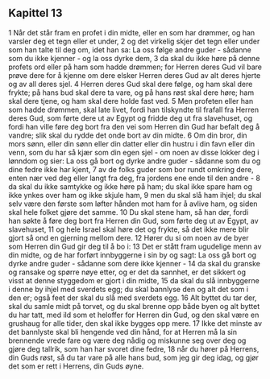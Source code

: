 ## Kapittel 13

1 Når det står fram en profet i din midte, eller en som har drømmer, og han varsler deg et tegn eller et under,
2 og det virkelig skjer det tegn eller under som han talte til deg om, idet han sa: La oss følge andre guder - sådanne som du ikke kjenner - og la oss dyrke dem,
3 da skal du ikke høre på denne profets ord eller på ham som hadde drømmen; for Herren deres Gud vil bare prøve dere for å kjenne om dere elsker Herren deres Gud av alt deres hjerte og av all deres sjel.
4 Herren deres Gud skal dere følge, og ham skal dere frykte; på hans bud skal dere ta vare, og på hans røst skal dere høre; ham skal dere tjene, og ham skal dere holde fast ved.
5 Men profeten eller han som hadde drømmen, skal late livet, fordi han tilskyndte til frafall fra Herren deres Gud, som førte dere ut av Egypt og fridde deg ut fra slavehuset, og fordi han ville føre deg bort fra den vei som Herren din Gud har befalt deg å vandre; slik skal du rydde det onde bort av din midte.
6 Om din bror, din mors sønn, eller din sønn eller din datter eller din hustru i din favn eller din venn, som du har så kjær som din egen sjel - om noen av disse lokker deg i lønndom og sier: La oss gå bort og dyrke andre guder - sådanne som du og dine fedre ikke har kjent,
7 av de folks guder som bor rundt omkring dere, enten nær ved deg eller langt fra deg, fra jordens ene ende til den andre -
8 da skal du ikke samtykke og ikke høre på ham; du skal ikke spare ham og ikke ynkes over ham og ikke skjule ham,
9 men du skal slå ham ihjel; du skal selv være den første som løfter hånden mot ham for å avlive ham, og siden skal hele folket gjøre det samme.
10 Du skal stene ham, så han dør, fordi han søkte å føre deg bort fra Herren din Gud, som førte deg ut av Egypt, av slavehuset,
11 og hele Israel skal høre det og frykte, så det ikke mere blir gjort så ond en gjerning mellom dere.
12 Hører du si om noen av de byer som Herren din Gud gir deg til å bo i:
13 Det er stått fram ugudelige menn av din midte, og de har forført innbyggerne i sin by og sagt: La oss gå bort og dyrke andre guder - sådanne som dere ikke kjenner -
14 da skal du granske og ransake og spørre nøye etter, og er det da sannhet, er det sikkert og visst at denne styggedom er gjort i din midte,
15 da skal du slå innbyggerne i denne by ihjel med sverdets egg; du skal bannlyse den og alt det som i den er; også feet der skal du slå med sverdets egg.
16 Alt byttet du tar der, skal du samle midt på torvet, og du skal brenne opp både byen og alt byttet du har tatt, med ild som et heloffer for Herren din Gud, og den skal være en grushaug for alle tider, den skal ikke bygges opp mere.
17 Ikke det minste av det bannlyste skal bli hengende ved din hånd, for at Herren må la sin brennende vrede fare og være deg nådig og miskunne seg over deg og gjøre deg tallrik, som han har svoret dine fedre,
18 når du hører på Herrens, din Guds røst, så du tar vare på alle hans bud, som jeg gir deg idag, og gjør det som er rett i Herrens, din Guds øyne.
